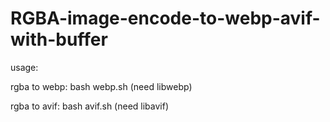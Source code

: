 # RGBA-image-encode-to-webp-avif-with-buffer

usage: 

rgba to webp: bash webp.sh (need libwebp)

rgba to avif: bash avif.sh (need libavif)

